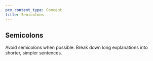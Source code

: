 ```yaml
---
pcx_content_type: Concept
title: Semicolons
---
```


## Semicolons

Avoid semicolons when possible. Break down long explanations into shorter, simpler sentences.
